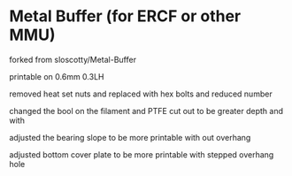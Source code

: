 # Metal Buffer (for ERCF or other MMU)


forked from sloscotty/Metal-Buffer

printable on 0.6mm 0.3LH

removed heat set nuts and replaced with hex bolts and reduced number

changed the bool on the filament and PTFE cut out to be greater depth and with

adjusted the bearing slope to be more printable with out overhang

adjusted bottom cover plate to be more printable with stepped overhang hole

